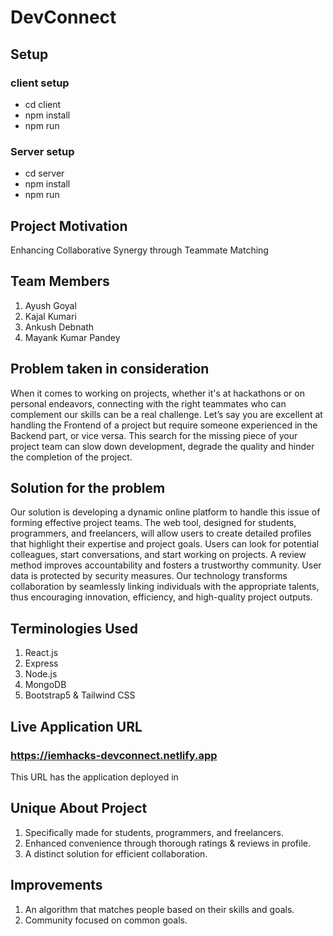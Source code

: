 # DevConnect

## Setup

### client setup

- cd client
- npm install
- npm run

### Server setup

- cd server
- npm install
- npm run

## Project Motivation

Enhancing Collaborative Synergy through Teammate Matching

## Team Members

1. Ayush Goyal
2. Kajal Kumari
3. Ankush Debnath
4. Mayank Kumar Pandey

## Problem taken in consideration

When it comes to working on projects, whether it's at hackathons or on personal endeavors, connecting with the right teammates who can complement our skills can be a real challenge.
Let’s say you are excellent at handling the Frontend of a project but require someone experienced in the Backend part, or vice versa. This search for the missing piece of your project team can slow down development, degrade the quality and hinder the completion of the project.

## Solution for the problem

Our solution is developing a dynamic online platform to handle this issue of forming effective project teams. The web tool, designed for students, programmers, and freelancers, will allow users to create detailed profiles that highlight their expertise and project goals. Users can look for potential colleagues, start conversations, and start working on projects. A review method improves accountability and fosters a trustworthy community. User data is protected by security measures. Our technology transforms collaboration by seamlessly linking individuals with the appropriate talents, thus encouraging innovation, efficiency, and high-quality project outputs.

## Terminologies Used

1. React.js
2. Express
3. Node.js
4. MongoDB
5. Bootstrap5 & Tailwind CSS

## Live Application URL

### https://iemhacks-devconnect.netlify.app

This URL has the application deployed in

## Unique About Project

1. Specifically made for students, programmers, and freelancers.
2. Enhanced convenience through thorough ratings & reviews in profile.
3. A distinct solution for efficient collaboration.

## Improvements

1. An algorithm that matches people based on their skills and goals.
2. Community focused on common goals.
